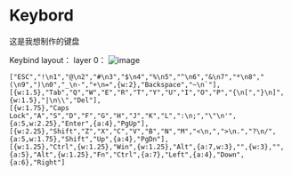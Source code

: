 # Keybord
这是我想制作的键盘

Keybind layout：
layer 0：
![image](https://github.com/seme07/Keybord/assets/88241738/6e03d53e-dc58-45d6-bcd9-4e59de6a6e12)
```
["ESC","!\n1","@\n2","#\n3","$\n4","%\n5","^\n6","&\n7","*\n8","(\n9",")\n0","_\n-","+\n=",{w:2},"Backspace","~\n`"],
[{w:1.5},"Tab","Q","W","E","R","T","Y","U","I","O","P","{\n[","}\n]",{w:1.5},"|\n\\","Del"],
[{w:1.75},"Caps Lock","A","S","D","F","G","H","J","K","L",":\n;","\"\n'",{a:5,w:2.25},"Enter",{a:4},"PgUp"],
[{w:2.25},"Shift","Z","X","C","V","B","N","M","<\n,",">\n.","?\n/",{a:5,w:1.75},"Shift","Up",{a:4},"PgDn"],
[{w:1.25},"Ctrl",{w:1.25},"Win",{w:1.25},"Alt",{a:7,w:3},"",{w:3},"",{a:5},"Alt",{w:1.25},"Fn","Ctrl",{a:7},"Left",{a:4},"Down",{a:6},"Right"]
```
